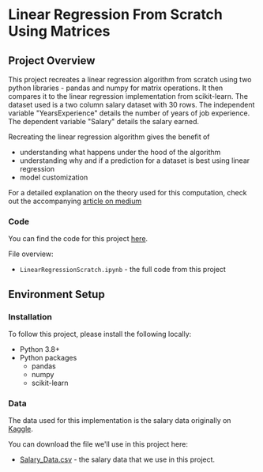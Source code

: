 # Linear Regression From Scratch Using Matrices
## Project Overview
This project recreates a linear regression algorithm from scratch using two python libraries - pandas and numpy for matrix operations. It then compares it to the linear regression implementation from scikit-learn. The dataset used is a two column salary dataset with 30 rows. The independent variable "YearsExperience" details the number of years of job experience. The dependent variable "Salary" details the salary earned.

Recreating the linear regression algorithm gives the benefit of

* understanding what happens under the hood of the algorithm
* understanding why and if a prediction for a dataset is best using linear regression
* model customization

For a detailed explanation on the theory used for this computation, check out the accompanying [article on medium](https://medium.com/@ayoakinkugbe/linear-regression-from-scratch-using-matrices-991df6e28f62)

### Code
You can find the code for this project [here](https://github.com/ayoakin/LinearRegression/blob/main/LinearRegressionScratch.ipynb).

File overview:

* `LinearRegressionScratch.ipynb` - the full code from this project


## Environment Setup

### Installation
To follow this project, please install the following locally:

* Python 3.8+
* Python packages
  * pandas
  * numpy
  * scikit-learn

### Data

The data used for this implementation is the salary data originally on [Kaggle](https://www.kaggle.com/datasets/karthickveerakumar/salary-data-simple-linear-regression/data).

You can download the file we'll use in this project here:

* [Salary_Data.csv](https://github.com/ayoakin/LinearRegression/blob/main/Salary_Data.csv) - the salary  data that we use in this project.
